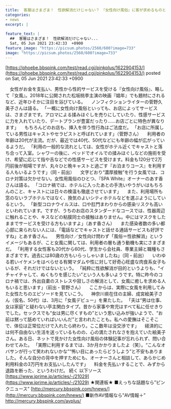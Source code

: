 ```yaml
---
title:  客層はさまざま！　性欲解消だけじゃない？　『女性向け風俗』に客が求めるものと“男性キャスト”の胸の内 	
categories:
- news
excerpt: |
  
feature_text: |
  ##  客層はさまざま！　性欲解消だけじゃない...
  Sat, 05 Jun 2021 23:42:33  +0900
feature_image: "https://picsum.photos/2560/600?image=733"
image: "https://picsum.photos/2560/600?image=733"
---
```


[https://phoebe.bbspink.com/test/read.cgi/pinkplus/1622904153/](https://phoebe.bbspink.com/test/read.cgi/pinkplus/1622904153/)
posted on Sat, 05 Jun 2021 23:42:33  +0900

<!--more-->

　女性がお金を支払い、男性から性的サービスを受ける『女性向け風俗』、略して『女風』。2018年に公開された松坂桃李主演の映画『娼年』でも題材にされるなど、近年ひそかに注目を浴びている。 　ノンフィクションライターの菅野久美子さんは語る。 「一概に女性向け風俗といっても、お店によってサービスは、さまざまです。アロマによる揉みほぐしを売りにしていたり、性感サービスに力を入れていたり、デートプランが豊富だったり……お店ごとに特色が異なります」 　もちろんどのお店も、挿入を伴う性行為はご法度だ。 「お店に所属している男性はキャストやセラピストと呼ばれています」（菅野さん） 　利用者の年齢は20代が主流。だが、最近では40代、50代などにも年齢の幅が広がっているようだ。 「利用の一般的な流れとしては、女性がホテル近くでキャストと落ち合って入室。シャワーの後に、ベッドでオイルでの揉みほぐしなどの施術を受け、希望に応じて指や舌などでの性感サービスを受けます。料金も120分で2万円前後が相場ですが、丸々ひと晩キャストと過ごす『お泊まりコース』を利用する人もいるようです」（同・前出） 　文字どおり“濃厚接触”を行う女風では、コロナ対策は欠かせない。女性用風俗のひとつ、『SPA White』オーナーのあす香さんは語る。 「コロナ禍では、ホテルに入ったあとの手洗いやうがいはもちろんのこと、キャストには日々の検温も徹底させています」 　また、利用場所も窓のないラブホテルではなく、換気のよいシティホテルなどを選ぶようにしているという。 「新型コロナウイルスは、口や肛門まわりからの感染リスクも高いといわれています。ですが、うちのお店のスタンダードなコースでは、性器周辺に触れることや、キスなどの粘膜同士の接触はありません。中にはマスクをしたままでサービスを受ける方もいますよ」（あす香さん） 　また感染者数の多い都心部に来られない人には、「電話などでキャストと話せる通話サービスも好評ですね」とあす香さん。 　男性向け／女性向け問わず「風俗＝性欲解消」というイメージもあるが、こと女風に関しては、利用者の層も通う動機も実にさまざまだ。 「利用する女性客も20代から60代、学生から会社員、専業主婦と職種もさまざまです。過去には80歳の方もいらっしゃいましたね」（同・前出） 　いわゆる若いイケメンをはべらせる有閑マダムや性に対して好奇心旺盛な肉食系女子もいるが、それだけではないという。 「純粋に性欲解消が目的というよりも、“イチャイチャして、ぬくもりを感じたい”という人も多いようです。特に昨今のコロナ禍では、外出自粛のストレスや寂しさの解消として、女風に癒しを求める人もいると思います」（前出・菅野さん） 　ここからは、実際に女風を利用してみた女性たちのエピソードを見ていこう。 　神奈川県在住の主婦、成宮絵美子さん（仮名、50代）は、3月に「女風デビュー」を果たした。 「夫は“男は仕事、女は家庭”と疑わない亭主関白タイプ。昔から家事や育児はすべて私に任せきりでした。セックスでも“女は男に尽くすもの”という思い込みが強いようで、“お前は黙って舐めていればいいんだ”と言われたことも。私への愛撫はそこそこで、体位は正常位だけで入れたら終わり。ここ数年は没交渉です」 　経済的には何不自由ない生活を送っているものの、心の満たされなさを抱えていた絵美子さん。ある日、ネットで見かけた女性向け風俗の体験記事が忘れられず、問い合わせてみた。 「実際に利用するまでは、3か月かかりましたよ（笑）。“こんなオバサンが行って笑われないかな”“怖い目にあったらどうしよう”と不安もありました。そんな自分の背中を押すためにも、オーナーさんと相談して、あらかじめ利用料金の3万円をお支払いしたんです」 　料金を先払いすることで、みずから退路を断った、というわけだ。 続く 以下ソース [https://www.jprime.jp/articles/-/21029](https://www.jprime.jp/articles/-/21029) ★関連板★ ■えっちな話題なら”ピンクニュース” [http://mercury.bbspink.com/hnews/](http://mercury.bbspink.com/hnews/) ■新作AV情報なら”AV情報＋” http://mercury.bbspink.com/avplus/
